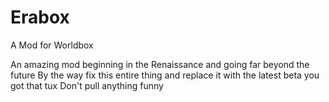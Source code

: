 # Erabox
A Mod for Worldbox

An amazing mod beginning in the Renaissance and going far beyond the future
By the way fix this entire thing and replace it with the latest beta you got that tux Don't pull anything funny
